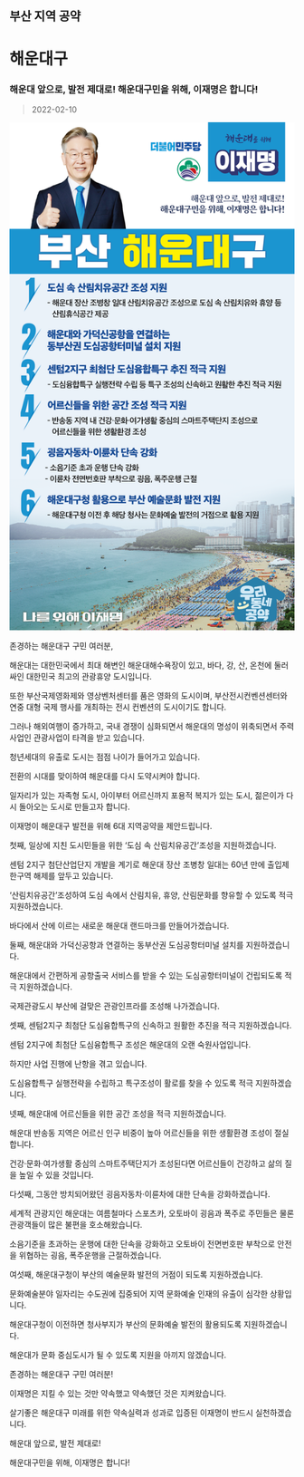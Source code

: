 ## 부산 지역 공약

# 해운대구

### 해운대 앞으로, 발전 제대로! 해운대구민을 위해, 이재명은 합니다!
> 2022-02-10

![해운대구 지역공약](./005_002_016.png)

존경하는 해운대구 구민 여러분,

해운대는 대한민국에서 최대 해변인 해운대해수욕장이 있고, 바다, 강, 산, 온천에 둘러싸인 대한민국 최고의 관광휴양 도시입니다. 

 

또한 부산국제영화제와 영상벤처센터를 품은 영화의 도시이며, 부산전시컨벤션센터와 연중 대형 국제 행사를 개최하는 전시 컨벤션의 도시이기도 합니다. 

 

그러나 해외여행이 증가하고, 국내 경쟁이 심화되면서 해운대의 명성이 위축되면서 주력사업인 관광사업이 타격을 받고 있습니다. 

청년세대의 유출로 도시는 점점 나이가 들어가고 있습니다.

 

전환의 시대를 맞이하여 해운대를 다시 도약시켜야 합니다.

일자리가 있는 자족형 도시, 아이부터 어르신까지 포용적 복지가 있는 도시, 젊은이가 다시 돌아오는 도시로 만들고자 합니다. 

이재명이 해운대구 발전을 위해 6대 지역공약을 제안드립니다. 

 

첫째, 일상에 지친 도시민들을 위한 ‘도심 속 산림치유공간’조성을 지원하겠습니다.




센텀 2지구 첨단산업단지 개발을 계기로 해운대 장산 조병창 일대는 60년 만에 출입제한구역 해제를 앞두고 있습니다. 

‘산림치유공간’조성하여 도심 속에서 산림치유, 휴양, 산림문화를 향유할 수 있도록 적극 지원하겠습니다. 

바다에서 산에 이르는 새로운 해운대 랜드마크를 만들어가겠습니다.

 

둘째, 해운대와 가덕신공항과 연결하는 동부산권 도심공항터미널 설치를 지원하겠습니다.




해운대에서 간편하게 공항출국 서비스를 받을 수 있는 도심공항터미널이 건립되도록 적극 지원하겠습니다. 

국제관광도시 부산에 걸맞은 관광인프라를 조성해 나가겠습니다. 

 

셋째, 센텀2지구 최첨단 도심융합특구의 신속하고 원활한 추진을 적극 지원하겠습니다.




센텀 2지구에 최첨단 도심융합특구 조성은 해운대의 오랜 숙원사업입니다. 

하지만 사업 진행에 난항을 겪고 있습니다.  

도심융합특구 실행전략을 수립하고 특구조성이 활로를 찾을 수 있도록 적극 지원하겠습니다.   

 

넷째, 해운대에 어르신들을 위한 공간 조성을 적극 지원하겠습니다.  




해운대 반송동 지역은 어르신 인구 비중이 높아 어르신들을 위한 생활환경 조성이 절실합니다. 

건강·문화·여가생활 중심의 스마트주택단지가 조성된다면 어르신들이 건강하고 삶의 질을 높일 수 있을 것입니다. 

 

다섯째, 그동안 방치되어왔던 굉음자동차·이륜차에 대한 단속을 강화하겠습니다.




세계적 관광지인 해운대는 여름철마다 스포츠카, 오토바이 굉음과 폭주로 주민들은 물론 관광객들이 많은 불편을 호소해왔습니다. 

소음기준을 초과하는 운행에 대한 단속을 강화하고 오토바이 전면번호판 부착으로 안전을 위협하는 굉음, 폭주운행을 근절하겠습니다.

 

여섯째,  해운대구청이 부산의 예술문화 발전의 거점이 되도록 지원하겠습니다. 




문화예술분야 일자리는 수도권에 집중되어  지역 문화예술 인재의 유출이 심각한 상황입니다. 

해운대구청이 이전하면 청사부지가 부산의 문화예술 발전의 활용되도록 지원하겠습니다. 

해운대가 문화 중심도시가 될 수 있도록 지원을 아끼지 않겠습니다. 

 

 

존경하는 해운대구 구민 여러분!

 

이재명은 지킬 수 있는 것만 약속했고 약속했던 것은 지켜왔습니다.

살기좋은 해운대구 미래를 위한 약속실력과 성과로 입증된 이재명이 반드시 실천하겠습니다.

 

해운대 앞으로, 발전 제대로!

해운대구민을 위해, 이재명은 합니다!  

						